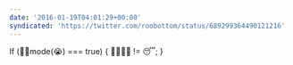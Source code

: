```yaml
---
date: '2016-01-19T04:01:29+00:00'
syndicated: 'https://twitter.com/roobottom/status/689299364490121216'
---
```

If (👶🏼mode(😭) === true) {
     👧🏼👨🏼 != 😴;
}
